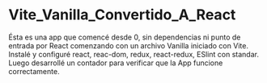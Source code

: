 # Vite_Vanilla_Convertido_A_React
Ésta es una app que comencé desde 0, sin dependencias ni punto de entrada por React comenzando con un archivo Vanilla iniciado con Vite.
Instalé y configuré react, reac-dom, redux, react-redux, ESlint con standar.
Luego desarrollé un contador para verificar que la App funcione correctamente. 

